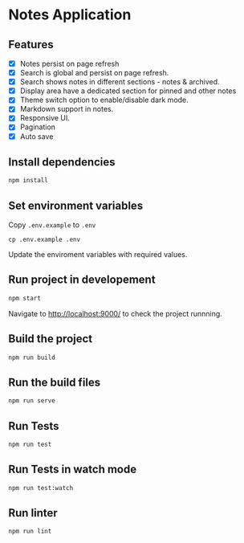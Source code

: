 # Notes Application

## Features

- [x] Notes persist on page refresh
- [x] Search is global and persist on page refresh.
- [x] Search shows notes in different sections - notes & archived.
- [x] Display area have a dedicated section for pinned and other notes
- [x] Theme switch option to enable/disable dark mode.
- [x] Markdown support in notes.
- [x] Responsive UI.
- [x] Pagination
- [x] Auto save

## Install dependencies
```bash
npm install
```

## Set environment variables
Copy `.env.example` to `.env`
```
cp .env.example .env
```
Update the enviroment variables with required values.

## Run project in developement
```bash
npm start
```
Navigate to [http://localhost:9000/](http://localhost:9000/) to check the project runnning.

## Build the project
```bash
npm run build
```

## Run the build files
```bash
npm run serve
```

## Run Tests
```bash
npm run test
```

## Run Tests in watch mode
```bash
npm run test:watch
```

## Run linter
```bash
npm run lint
```


